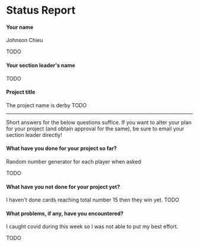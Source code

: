 # Status Report

#### Your name
Johnson Chieu

TODO

#### Your section leader's name


TODO

#### Project title
The project name is derby 
TODO

***

Short answers for the below questions suffice. If you want to alter your plan for your project (and obtain approval for the same), be sure to email your section leader directly!

#### What have you done for your project so far?

Random number generator for each player when asked

TODO

#### What have you not done for your project yet?
 I haven't done cards reaching total number 15 then they win yet.
TODO

#### What problems, if any, have you encountered?
I caught covid during this week so I was not able to put my best effort. 

TODO
